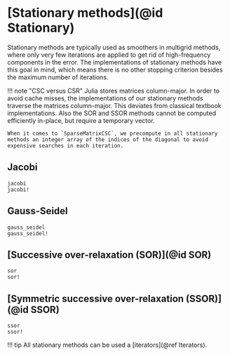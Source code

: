 # [Stationary methods](@id Stationary)

Stationary methods are typically used as smoothers in multigrid methods, where only very few iterations are applied to get rid of high-frequency components in the error. The implementations of stationary methods have this goal in mind, which means there is no other stopping criterion besides the maximum number of iterations.

!!! note "CSC versus CSR"
    Julia stores matrices column-major. In order to avoid cache misses, the implementations of our stationary methods traverse the matrices column-major. This deviates from classical textbook implementations. Also the SOR and SSOR methods cannot be computed efficiently in-place, but require a temporary vector.

    When it comes to `SparseMatrixCSC`, we precompute in all stationary methods an integer array of the indices of the diagonal to avoid expensive searches in each iteration.

## Jacobi

```@docs
jacobi
jacobi!
```

## Gauss-Seidel

```@docs
gauss_seidel
gauss_seidel!
```

## [Successive over-relaxation (SOR)](@id SOR)

```@docs
sor
sor!
```

## [Symmetric successive over-relaxation (SSOR)](@id SSOR)

```@docs
ssor
ssor!
```

!!! tip
    All stationary methods can be used a [iterators](@ref Iterators).